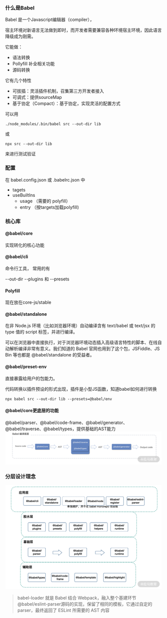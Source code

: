 ### 什么是Babel
Babel 是一个Javascript编辑器（compiler），

宿主环境对新语言无法做到即时，而开发者需要兼容各种环境宿主环境，因此语言降级成为刚需。

它能做：
* 语法转换
* Pollyfill 补全相关功能
* 源码转换

它有几个特性
* 可拔插：灵活插件机制，召集第三方开发者接入
* 可调式：提供sourceMap
* 基于协定（Compact）：基于协定，实现灵活的配置方式

可以用
```
./node_modules/.bin/babel src --out-dir lib
```
或
```
npx src --out-dir lib
```
来进行测试验证

### 配置
在 babel.config.json 或 .babelrc.json 中
* tagets
* useBuiltIns
    * usage （需要的 polyfill）
    * entry （按targets加载polyfill)

### 核心库

#### @babel/core 
实现转化的核心功能
#### @babel/cli 
命令行工具， 常用的有

--out-dir  --plugins 和 --presets
#### Polyfill
现在放在core-js/stable 
#### @babel/standalone
在非 Node.js 环境（比如浏览器环境）自动编译含有 text/babel 或 text/jsx 的 type 值的 script 标签，并进行编译。

可以在浏览器中直接执行，对于浏览器环境动态插入高级语言特性的脚本、在线自动解析编译非常有意义。我们知道的 Babel 官网也用到了这个包，JSFiddle、JS Bin 等也都是 @babel/standalone 的受益者。

#### @babel/preset-env
直接暴露给用户的包能力。

代码转换以插件预设的形式出现，插件是小型JS函数，知道babel如何进行转换
```
npx babel src --out-dir lib --presets=@babel/env
```

#### @babel/core更底层的功能
@babel/parser、@babel/code-frame、@babel/generator、@babel/traverse、@babel/types，提供基础的AST能力
![image](https://github.com/zhangcaiqian/algorithm-practice/blob/master/Assets/babelcompile.png)

### 分层设计理念
![image](https://github.com/zhangcaiqian/algorithm-practice/blob/master/Assets/babel.png)
> babel-loader 就是 Babel 结合 Webpack，融入整个基建环节
> @babel/eslint-parser源码的实现，保留了相同的模板，它通过自定的 parser，最终返回了 ESLint 所需要的 AST 内容

